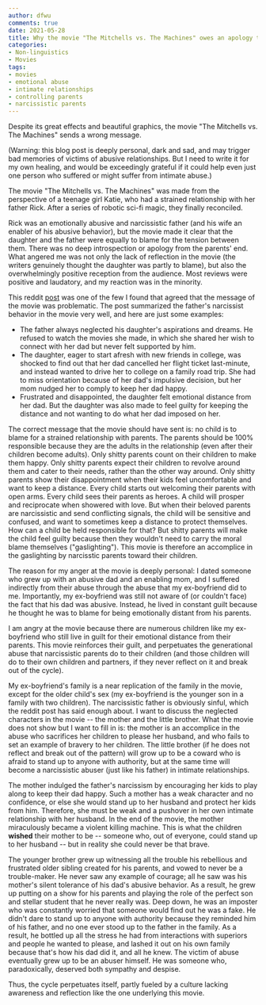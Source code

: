 ```yaml
---
author: dfwu
comments: true
date: 2021-05-28
title: Why the movie "The Mitchells vs. The Machines" owes an apology to all the victims of abusive parents
categories:
- Non-linguistics
- Movies
tags:
- movies
- emotional abuse
- intimate relationships
- controlling parents
- narcissistic parents
---
```


Despite its great effects and beautiful graphics, the movie "The Mitchells vs. The Machines" sends a wrong message. <!-- more -->

(Warning: this blog post is deeply personal, dark and sad, and may trigger bad memories of victims of abusive relationships. But I need to write it for my own healing, and would be exceedingly grateful if it could help even just one person who suffered or might suffer from intimate abuse.)

The movie "The Mitchells vs. The Machines" was made from the perspective of a teenage girl Katie, who had a strained relationship with her father Rick. After a series of robotic sci-fi magic, they finally reconciled. 

Rick was an emotionally abusive and narcissistic father (and his wife an enabler of his abusive behavior), but the movie made it clear that the daughter and the father were equally to blame for the tension between them. There was no deep introspection or apology from the parents' end. What angered me was not only the lack of reflection in the movie (the writers genuinely thought the daughter was partly to blame), but also the overwhelmingly positive reception from the audience. Most reviews were positive and laudatory, and my reaction was in the minority.

This reddit [post](https://www.reddit.com/r/raisedbynarcissists/comments/n68tt8/psa_do_not_watch_the_mitchells_vs_the_machines_on/) was one of the few I found that agreed that the message of the movie was problematic. The post summarized the father's narcissist behavior in the movie very well, and here are just some examples:

- The father always neglected his daughter's aspirations and dreams. He refused to watch the movies she made, in which she shared her wish to connect with her dad but never felt supported by him.
- The daughter, eager to start afresh with new friends in college, was shocked to find out that her dad cancelled her flight ticket last-minute, and instead wanted to drive her to college on a family road trip. She had to miss orientation because of her dad's impulsive decision, but her mom nudged her to comply to keep her dad happy.
- Frustrated and disappointed, the daughter felt emotional distance from her dad. But the daughter was also made to feel guilty for keeping the distance and not wanting to do what her dad imposed on her.

The correct message that the movie should have sent is: no child is to blame for a strained relationship with parents. The parents should be 100% responsible because they are the adults in the relationship (even after their children become adults). Only shitty parents count on their children to make them happy. Only shitty parents expect their children to revolve around them and cater to their needs, rather than the other way around. Only shitty parents show their disappointment when their kids feel uncomfortable and want to keep a distance. Every child starts out welcoming their parents with open arms. Every child sees their parents as heroes. A child will prosper and reciprocate when showered with love. But when their beloved parents are narcissistic and send conflicting signals, the child will be sensitive and confused, and want to sometimes keep a distance to protect themselves. How can a child be held responsible for that? But shitty parents will make the child feel guilty because then they wouldn't need to carry the moral blame themselves ("gaslighting"). This movie is therefore an accomplice in the gaslighting by narcisstic parents toward their children.

The reason for my anger at the movie is deeply personal: I dated someone who grew up with an abusive dad and an enabling mom, and I suffered indirectly from their abuse through the abuse that my ex-boyfriend did to me. Importantly, my ex-boyfriend was still not aware of (or couldn't face) the fact that his dad was abusive. Instead, he lived in constant guilt because he thought he was to blame for being emotionally distant from his parents. 

I am angry at the movie because there are numerous children like my ex-boyfriend who still live in guilt for their emotional distance from their parents. This movie reinforces their guilt, and perpetuates the generational abuse that narcissistic parents do to their children (and those children will do to their own children and partners, if they never reflect on it and break out of the cycle).

My ex-boyfriend's family is a near replication of the family in the movie, except for the older child's sex (my ex-boyfriend is the younger son in a family with two children). The narcissistic father is obviously sinful, which the reddit post has said enough about. I want to discuss the neglected characters in the movie -- the mother and the little brother. What the movie does not show but I want to fill in is: the mother is an accomplice in the abuse who sacrifices her children to please her husband, and who fails to set an example of bravery to her children. The little brother (if he does not reflect and break out of the pattern) will grow up to be a coward who is afraid to stand up to anyone with authority, but at the same time will become a narcissistic abuser (just like his father) in intimate relationships. 

The mother indulged the father's narcissism by encouraging her kids to play along to keep their dad happy. Such a mother has a weak character and no confidence, or else she would stand up to her husband and protect her kids from him. Therefore, she must be weak and a pushover in her own intimate relationship with her husband. In the end of the movie, the mother miraculously became a violent killing machine. This is what the children **wished** their mother to be -- someone who, out of everyone, could stand up to her husband -- but in reality she could never be that brave. 

The younger brother grew up witnessing all the trouble his rebellious and frustrated older sibling created for his parents, and vowed to never be a trouble-maker. He never saw any example of courage; all he saw was his mother's silent tolerance of his dad's abusive behavior. As a result, he grew up putting on a show for his parents and playing the role of the perfect son and stellar student that he never really was. Deep down, he was an imposter who was constantly worried that someone would find out he was a fake. He didn't dare to stand up to anyone with authority because they reminded him of his father, and no one ever stood up to the father in the family. As a result, he bottled up all the stress he had from interactions with superiors and people he wanted to please, and lashed it out on his own family because that's how his dad did it, and all he knew. The victim of abuse eventually grew up to be an abuser himself. He was someone who, paradoxically, deserved both sympathy and despise. 

Thus, the cycle perpetuates itself, partly fueled by a culture lacking awareness and reflection like the one underlying this movie.
